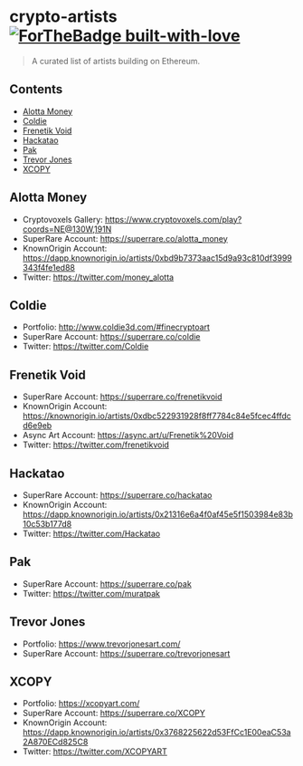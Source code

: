 # crypto-artists [![ForTheBadge built-with-love](http://ForTheBadge.com/images/badges/built-with-love.svg)](https://GitHub.com/Naereen/)


> A curated list of artists building on Ethereum.


## Contents
- [Alotta Money](#alotta-money)
- [Coldie](#coldie)
- [Frenetik Void](#frenetik-void)
- [Hackatao](#hackatao)
- [Pak](#pak)
- [Trevor Jones](#trevor-jones)
- [XCOPY](#xcopy)


## Alotta Money
- Cryptovoxels Gallery: https://www.cryptovoxels.com/play?coords=NE@130W,191N
- SuperRare Account: https://superrare.co/alotta_money
- KnownOrigin Account: https://dapp.knownorigin.io/artists/0xbd9b7373aac15d9a93c810df3999343f4fe1ed88
- Twitter: https://twitter.com/money_alotta

## Coldie
- Portfolio: http://www.coldie3d.com/#finecryptoart
- SuperRare Account: https://superrare.co/coldie
- Twitter: https://twitter.com/Coldie

## Frenetik Void
- SuperRare Account: https://superrare.co/frenetikvoid
- KnownOrigin Account: https://knownorigin.io/artists/0xdbc522931928f8ff7784c84e5fcec4ffdcd6e9eb
- Async Art Account: https://async.art/u/Frenetik%20Void
- Twitter: https://twitter.com/frenetikvoid

## Hackatao
- SuperRare Account: https://superrare.co/hackatao
- KnownOrigin Account: https://dapp.knownorigin.io/artists/0x21316e6a4f0af45e5f1503984e83b10c53b177d8
- Twitter: https://twitter.com/Hackatao

## Pak
- SuperRare Account: https://superrare.co/pak
- Twitter: https://twitter.com/muratpak

## Trevor Jones
- Portfolio: https://www.trevorjonesart.com/
- SuperRare Account: https://superrare.co/trevorjonesart

## XCOPY
- Portfolio: https://xcopyart.com/
- SuperRare Account: https://superrare.co/XCOPY
- KnownOrigin Account: https://dapp.knownorigin.io/artists/0x3768225622d53FfCc1E00eaC53a2A870ECd825C8
- Twitter: https://twitter.com/XCOPYART
